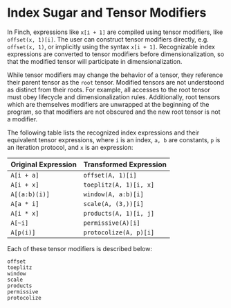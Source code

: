 # Index Sugar and Tensor Modifiers

In Finch, expressions like `x[i + 1]` are compiled using tensor modifiers, like
`offset(x, 1)[i]`. The user can construct tensor modifiers directly, e.g.
`offset(x, 1)`, or implicitly using the syntax `x[i + 1]`. Recognizable index
expressions are converted to tensor modifiers before dimensionalization, so that
the modified tensor will participate in dimensionalization.

While tensor modifiers may change the behavior of a tensor, they reference their
parent tensor as the `root` tensor. Modified tensors are not understoond as
distinct from their roots. For example, all accesses to the root tensor must
obey lifecycle and dimensionalization rules. Additionally, root tensors which
are themselves modifiers are unwrapped at the beginning of the program, so that
modifiers are not obscured and the new root tensor is not a modifier.

The following table lists the recognized index expressions and their equivalent
tensor expressions, where `i` is an index, `a, b` are constants, `p` is an
iteration protocol, and `x` is an expression:

| Original Expression | Transformed Expression                  |
|---------------------|-----------------------------------------|
| `A[i + a]`          | `offset(A, 1)[i]`                       |
| `A[i + x]`          | `toeplitz(A, 1)[i, x]`                  |
| `A[(a:b)(i)]`       | `window(A, a:b)[i]`                     |
| `A[a * i]`          | `scale(A, (3,))[i]`                     |
| `A[i * x]`          | `products(A, 1)[i, j]`                  |
| `A[~i]`             | `permissive(A)[i]`                      |
| `A[p(i)]`           | `protocolize(A, p)[i]`                 |

Each of these tensor modifiers is described below:

```@docs
offset
toeplitz
window
scale
products
permissive
protocolize
```

